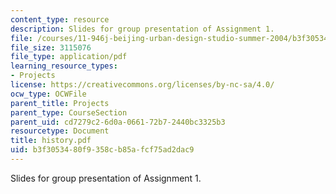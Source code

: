 ```yaml
---
content_type: resource
description: Slides for group presentation of Assignment 1.
file: /courses/11-946j-beijing-urban-design-studio-summer-2004/b3f3053480f9358cb85afcf75ad2dac9_history.pdf
file_size: 3115076
file_type: application/pdf
learning_resource_types:
- Projects
license: https://creativecommons.org/licenses/by-nc-sa/4.0/
ocw_type: OCWFile
parent_title: Projects
parent_type: CourseSection
parent_uid: cd7279c2-6d0a-0661-72b7-2440bc3325b3
resourcetype: Document
title: history.pdf
uid: b3f30534-80f9-358c-b85a-fcf75ad2dac9
---
```

Slides for group presentation of Assignment 1.